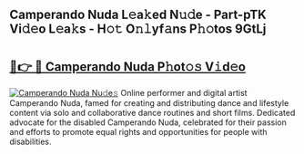 ## Camperando Nuda L𝚎a𝚔ed N𝚞𝚍e - Part-pTK Vi𝚍𝚎o L𝚎a𝚔s - H𝚘𝚝 O𝚗𝚕yf𝚊ns P𝚑𝚘tos 9GtLj

# <h2><a href="http://kf1rrh.oniu.top/?m=Camperando+Nuda">🔗👉 🔴 Camperando Nuda P𝚑ot𝚘𝚜 V𝚒d𝚎o</a></h2>

[![Camperando Nuda Nu𝚍e𝚜](https://i.imgur.com/0qMVB7G.gif)](http://kf1rrh.oniu.top/?m=Camperando+Nuda)
Online performer and digital artist Camperando Nuda, famed for creating and distributing dance and lifestyle content via solo and collaborative dance routines and short films. Dedicated advocate for the disabled Camperando Nuda, celebrated for their passion and efforts to promote equal rights and opportunities for people with disabilities.  
